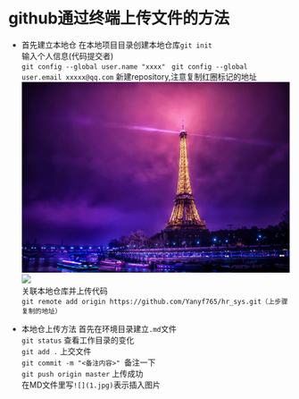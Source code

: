 # github通过终端上传文件的方法

* 首先建立本地仓
在本地项目目录创建本地仓库`git init`  
输入个人信息(代码提交者)  
`git config --global user.name "xxxx" `
`git config --global user.email xxxxx@qq.com`
新建repository,注意复制红圈标记的地址  
![](1.jpg)  
![](2.jpg)  
关联本地仓库并上传代码  
`git remote add origin https://github.com/Yanyf765/hr_sys.git（上步骤复制的地址）`

* 本地仓上传方法
首先在环境目录建立`.md`文件  
`git status` 查看工作目录的变化  
`git add .` 上交文件  
`git commit -m "<备注内容>" `备注一下  
`git push origin master` 上传成功  
在MD文件里写`![](1.jpg)`表示插入图片  
